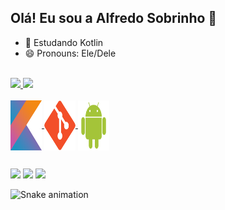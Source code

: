 ## Olá! Eu sou a Alfredo Sobrinho 👋


- 🌱 Estudando Kotlin
- 😄 Pronouns: Ele/Dele

<div style="display: inline_block"><br>
     <a href="https://github.com/AlfredoSobrinho">
     <img width="48%" src="https://github-readme-stats.vercel.app/api?username=AlfredoSobrinho&show_icons=true&theme=codeSTACKr&include_all_commits=false&count_private=true"/>
     <img width="48%" src="https://github-readme-stats.vercel.app/api/top-langs/?username=AlfredoSobrinho&layout=compact&langs_count=7&theme=codeSTACKr"/>
</div>
  
  <div style="display: inline_block"><br>
      <img align="center" alt="Geo-ktl" height="80" width="50" src= https://github.com/devicons/devicon/blob/master/icons/kotlin/kotlin-original.svg>
      <img align="center" alt="Geo-git" height="80" width="50" src= https://github.com/devicons/devicon/blob/master/icons/git/git-original.svg>
      <img align="center" alt="Geo-ad" height="80" width="50" src= https://github.com/devicons/devicon/blob/master/icons/android/android-plain.svg>
     </div>
  
  ##
  <div>
   <a href="https://www.instagram.com/invites/contact/?i=4i5shczf6ofc&utm_content=wui0cr" target="_blank"><img src="https://img.shields.io/badge/-Instagram-%23E4405F?style=for-the-badge&logo=instagram&logoColor=white" target="_blank"></a>
  <a href = "mailto:freddevs0001@gmail.com"><img src="https://img.shields.io/badge/Gmail-D14836?style=for-the-badge&logo=gmail&logoColor=white" target="_blank"></a>
  <a href="https://www.linkedin.com/in/alfredo-pereira-sobrinho-07ab15225/" target="_blank"><img src="https://img.shields.io/badge/-LinkedIn-%230077B5?style=for-the-badge&logo=linkedin&logoColor=white" target="_blank"></a> 
    
  ![Snake animation](https://github.com/geovanaAnani/geovanaAnani/blob/output/github-contribution-grid-snake.svg)
    
</div>
